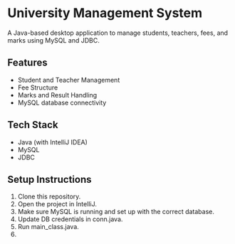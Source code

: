 # University Management System

A Java-based desktop application to manage students, teachers, fees, and marks using MySQL and JDBC.

## Features
- Student and Teacher Management
- Fee Structure
- Marks and Result Handling
- MySQL database connectivity

## Tech Stack
- Java (with IntelliJ IDEA)
- MySQL
- JDBC

## Setup Instructions
1. Clone this repository.
2. Open the project in IntelliJ.
3. Make sure MySQL is running and set up with the correct database.
4. Update DB credentials in conn.java.
5. Run main_class.java.
6.
